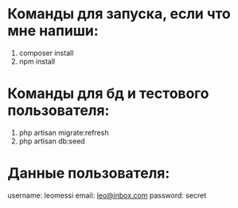 # Команды для запуска, если что мне напиши:
1. composer install
2. npm install


# Команды для бд и тестового пользователя:
1. php artisan migrate:refresh
2. php artisan db:seed

# Данные пользователя:
username: leomessi
email: leo@inbox.com
password: secret


